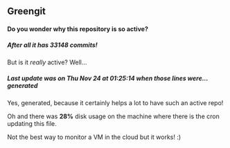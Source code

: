 ## Greengit

#### Do you wonder why this repository is so active?

##### After all it has 33148 commits!

But is it *really* active? Well...

##### Last update was on Thu Nov 24 at 01:25:14 when those lines were... generated

Yes, generated, because it certainly helps a lot to have such an active repo!

Oh and there was **28%** disk usage on the machine
where there is the cron updating this file.

Not the best way to monitor a VM in the cloud but it works! :)
